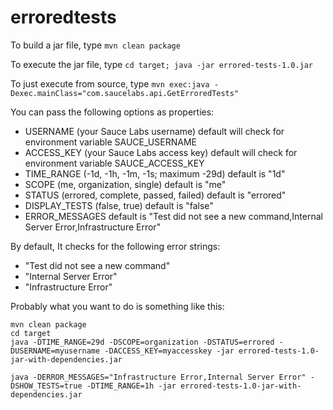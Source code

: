 # erroredtests

To build a jar file, type `mvn clean package`

To execute the jar file, type `cd target; java -jar errored-tests-1.0.jar`

To just execute from source, type `mvn exec:java -Dexec.mainClass="com.saucelabs.api.GetErroredTests"`

You can pass the following options as properties:

* USERNAME (your Sauce Labs username) default will check for environment variable SAUCE_USERNAME
* ACCESS_KEY (your Sauce Labs access key) default will check for environment variable SAUCE_ACCESS_KEY
* TIME_RANGE (-1d, -1h, -1m, -1s; maximum -29d) default is "1d"
* SCOPE (me, organization, single) default is "me"
* STATUS (errored, complete, passed, failed) default is "errored"
* DISPLAY_TESTS (false, true) default is "false"
* ERROR_MESSAGES default is "Test did not see a new command,Internal Server Error,Infrastructure Error"

By default, It checks for the following error strings:

* "Test did not see a new command"
* "Internal Server Error"
* "Infrastructure Error"

Probably what you want to do is something like this:
```
mvn clean package
cd target
java -DTIME_RANGE=29d -DSCOPE=organization -DSTATUS=errored -DUSERNAME=myusername -DACCESS_KEY=myaccesskey -jar errored-tests-1.0-jar-with-dependencies.jar
```

```
java -DERROR_MESSAGES="Infrastructure Error,Internal Server Error" -DSHOW_TESTS=true -DTIME_RANGE=1h -jar errored-tests-1.0-jar-with-dependencies.jar
```
